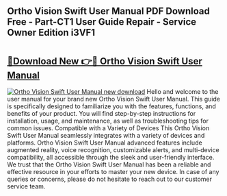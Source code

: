 ## Ortho Vision Swift User Manual PDF Download Free - Part-CT1 User Guide Repair - Service Owner Edition i3VF1

# <h2><a href="http://cf26609.oget.top/?id=Ortho+Vision+Swift+User+Manual">🔗Download New 👉🔴 Ortho Vision Swift User Manual</a></h2>

[![Ortho Vision Swift User Manual new download](https://i.imgur.com/5g1atiW.png)](http://cf26609.oget.top/?id=Ortho+Vision+Swift+User+Manual)
Hello and welcome to the user manual for your brand new Ortho Vision Swift User Manual. This guide is specifically designed to familiarize you with the features, functions, and benefits of your product. You will find step-by-step instructions for installation, usage, and maintenance, as well as troubleshooting tips for common issues. Compatible with a Variety of Devices This Ortho Vision Swift User Manual seamlessly integrates with a variety of devices and platforms. Ortho Vision Swift User Manual advanced features include augmented reality, voice recognition, customizable alerts, and multi-device compatibility, all accessible through the sleek and user-friendly interface. We trust that the Ortho Vision Swift User Manual has been a reliable and effective resource in your efforts to master your new device. In case of any queries or concerns, please do not hesitate to reach out to our customer service team.
